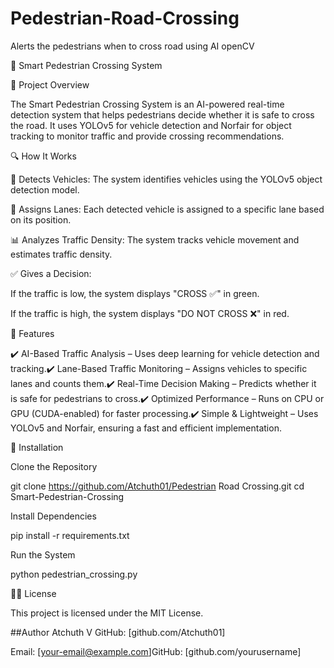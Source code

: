 # Pedestrian-Road-Crossing
Alerts the pedestrians when to cross road using AI openCV 

🏢 Smart Pedestrian Crossing System

📌 Project Overview

The Smart Pedestrian Crossing System is an AI-powered real-time detection system that helps pedestrians decide whether it is safe to cross the road. It uses YOLOv5 for vehicle detection and Norfair for object tracking to monitor traffic and provide crossing recommendations.

🔍 How It Works

🚗 Detects Vehicles: The system identifies vehicles using the YOLOv5 object detection model.

📏 Assigns Lanes: Each detected vehicle is assigned to a specific lane based on its position.

📊 Analyzes Traffic Density: The system tracks vehicle movement and estimates traffic density.

✅ Gives a Decision:

If the traffic is low, the system displays "CROSS ✅" in green.

If the traffic is high, the system displays "DO NOT CROSS ❌" in red.

🎯 Features

✔️ AI-Based Traffic Analysis – Uses deep learning for vehicle detection and tracking.✔️ Lane-Based Traffic Monitoring – Assigns vehicles to specific lanes and counts them.✔️ Real-Time Decision Making – Predicts whether it is safe for pedestrians to cross.✔️ Optimized Performance – Runs on CPU or GPU (CUDA-enabled) for faster processing.✔️ Simple & Lightweight – Uses YOLOv5 and Norfair, ensuring a fast and efficient implementation.


🔧 Installation

Clone the Repository

git clone https://github.com/Atchuth01/Pedestrian Road Crossing.git
cd Smart-Pedestrian-Crossing

Install Dependencies

pip install -r requirements.txt

Run the System

python pedestrian_crossing.py

👨‍🎓 License

This project is licensed under the MIT License.

##Author
Atchuth V
GitHub: [github.com/Atchuth01]


Email: [your-email@example.com]GitHub: [github.com/yourusername]
